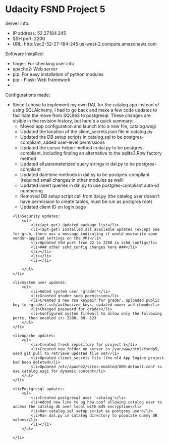 <h1>Udacity FSND Project 5</h1>

<div>Server info:</div>
<ul>
    <li>IP address: 52.27.184.245</li>
    <li>SSH port: 2200</li>
    <li>URL: http://ec2-52-27-184-245.us-west-2.compute.amazonaws.com</li>
</ul>

<div>Software installed:</div>
<ul>
    <li>finger: For checking user info</li>
    <li>apache2: Web server</li>
    <li>pip: For easy installation of python modules</li>
    <li>pip - Flask: Web framework</li>
    <li></li>
</ul>

<div>Configurations made:</div>
<ul>
    <li>Since I chose to implement my own DAL for the catalog app instead of using SQLAlchemy, I had to go back and make a few code updates to facilitate the move from SQLite3 to postgresql.  These changes are visible in the revision history, but here's a quick summary:
        <ul>
            <li>Moved app configuration and launch into a new file, catalog.wsgi</li>
            <li>Updated the location of the client_secrets.json file in catalog.py</li>
            <li>Updated the DB setup scripts in catalog.sql to be postgres-compliant, added user-level permissions</li>
            <li>Updated the cursor helper method in dal.py to be postgres-compliant, including finding an alternative to the sqlite3.Row factory method</li>
            <li>Updated all parameterized query strings in dal.py to be postgres-compliant</li>
            <li>Updated datetime methods in dal.py to be postgres-compliant (required small changes in other modules as well)</li>
            <li>Updated insert queries in dal.py to use postgres-compliant auto-id numbering</li>
            <li>Removed DB setup script call from dal.py (the catalog user doesn't have permission to create tables, must be run as postgres root)</li>
            <li>Updated client ID on login page</li>
        </ul>
    </li>

    <li>Security updates:
        <ul>
            <li>(apt-get) Updated package list</li>
            <li>(apt-get) Installed all available updates (except one for grub, there was a message indicating it would overwrite some vendor-applied settings on the VM)</li>
            <li>Updated SSH port from 22 to 2200 in sshd_config</li>
            <li>### other sshd_config changes here ###</li>
            <li></li>
            <li></li>
            <li></li>

        </ul>
    </li>

    <li>System user updates:
        <ul>
            <li>Added system user 'grader'</li>
            <li>Granted grader sudo permission</li>
            <li>Created a new rsa keypair for grader, uploaded public key to ~grader/.ssh/authorized_keys, updated owner and chmod</li>
            <li>Changed password for grader</li>
            <li>Configured system firewall to allow only the following ports, then enabled it: 2200, 80, 123
        </ul>
    </li>

    <li>Apache updates:
        <ul>
            <li>Created fresh repository for project 5</li>
            <li>Created new folder on server in /var/www/html/fsndp5, used git pull to retrieve updated file set</li>
            <li>Updated client_secrets file (the old App Engine project had been deleted</li>
            <li>Updated /etc/apache2/sites-enabled/000-default.conf to use catalog.wsgi for dynamic content</li>
        </ul>
    </li>

    <li>Postgresql updates:
        <ul>
            <li>Created postgresql user 'catalog'</li>
            <li>Added new line to pg_hba.conf allowing catalog user to access the catalog db over local with md5 encryption</li>
            <li>Ran catalog.sql setup script as postgres user</li>
            <li>Ran dal.py in catalog directory to populate dummy DB values</li>
            <li></li>
        </ul>

    </li>

</ul>
    
